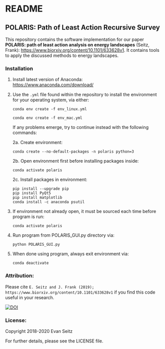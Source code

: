 # README
## POLARIS: Path of Least Action Recursive Survey

This repository contains the software implementation for our paper **POLARIS: path of least action analysis on energy landscapes** (Seitz, Frank): https://www.biorxiv.org/content/10.1101/633628v1. It contains tools to apply the discussed methods to energy landscapes.

### Installation
1.  Install latest version of Anaconda: https://www.anaconda.com/download/

2.  Use the `.yml` file found within the repository to install the environment for your operating system, via either:
         
	    conda env create -f env_linux.yml
	    
	    conda env create -f env_mac.yml
	 
    If any problems emerge, try to continue instead with the following commands:
    
    2a.  Create environment:

	    conda create --no-default-packages -n polaris python=3
	
    2b.  Open environment first before installing packages inside:

	    conda activate polaris
	
    2c.  Install packages in environment:

	    pip install --upgrade pip
  	    pip install PyQt5
  	    pip install matplotlib
 	    conda install -c anaconda psutil

3. If environment not already open, it must be sourced each time before program is run:

	   conda activate polaris
	 
4. Run program from POLARIS_GUI.py directory via:

	   python POLARIS_GUI.py
	
5. When done using program, always exit environment via:

	   conda deactivate

### Attribution:
Please cite `E. Seitz and J. Frank (2019); https://www.biorxiv.org/content/10.1101/633628v1` if you find this code useful in your research.

[![DOI](https://zenodo.org/badge/157617482.svg)](https://zenodo.org/badge/latestdoi/157617482)


### License:
Copyright 2018-2020 Evan Seitz

For further details, please see the LICENSE file.
